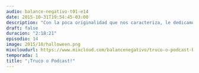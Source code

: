 ```yaml
---
audio: balance-negativo-t01-e14
date: 2015-10-31T19:54:45-03:00
description: "Con la poca originalidad que nos caracteriza, le dedicamos un episodio a hablar de Halloween; repasamos su historia, influencia, y recomendamos algunas películas de terror. ¡No se asusten con lo que decimos!"
draft: false
duracion: "2:18:21"
episodio: 14
image: 2015/10/halloween.png
mixcloudurl: https://www.mixcloud.com/balancenegativo/truco-o-podcast-balance-negativo-t01-e14/
temporada: 1
title: "¡Truco o Podcast!"
---
```



